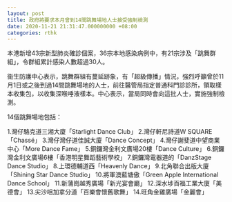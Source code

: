 ```yaml
---
layout: post
title: 政府將要求本月曾到14間跳舞場地人士接受強制檢測
date: 2020-11-21 21:31:47.000000000 +08:00
categories: rthk
---
```


本港新增43宗新型肺炎確診個案，36宗本地感染病例中，有21宗涉及「跳舞群組」，令群組累計感染人數超過30人。

衞生防護中心表示，跳舞群組有蔓延跡象，有「超級傳播」情況，強烈呼籲曾於11月1日或之後到過14間跳舞場地的人士，前往醫管局指定普通科門診診所，領取樣本收集包，以收集深喉唾液樣本。中心表示，當局同時會向這批人士，實施強制檢測。

14個跳舞場地包括：

1.灣仔駱克道三湘大廈「Starlight Dance Club」
2.灣仔軒尼詩道W SQUARE 「Chassé」 
3.灣仔灣仔道佳誠大廈「Dance Concept」
4.灣仔謝斐道中望商業中心「More Dance Fame」 
5.銅鑼灣金利文廣場20樓「Dance Culture」
6.銅鑼灣金利文廣場6樓「香港明星舞蹈藝術學校」
7.銅鑼灣電器道的「DanzStage Dance Studio」
8.上環德輔道西「Heavenly Dance」 
9.北角聯合出版大廈「Shining Star Dance Studio」 
10.將軍澳藍塘傲「Green Apple International Dance School」
11.新蒲崗越秀廣場「新光宴會廳」
12.深水埗百福工業大廈「美德會」
13.尖沙咀加拿分道「百樂會懷舊歌舞」
14.旺角金雞廣場「金麗會」
